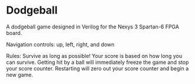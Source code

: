 # Dodgeball

A dodgeball game designed in Verilog for the Nexys 3 Spartan-6 FPGA board.

Navigation controls: up, left, right, and down

Rules:
Survive as long as possible!
Your score is based on how long you can survive.
Getting hit by a ball will immediately freeze the game and stop your score counter. 
Restarting will zero out your score counter and begin a new game.
